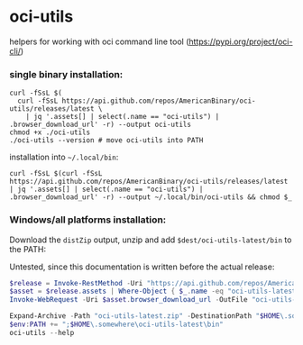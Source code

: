 # oci-utils
helpers for working with oci command line tool (https://pypi.org/project/oci-cli/)

### single binary installation:

```shell
curl -fSsL $(
  curl -fSsL https://api.github.com/repos/AmericanBinary/oci-utils/releases/latest \
    | jq '.assets[] | select(.name == "oci-utils") | .browser_download_url' -r) --output oci-utils
chmod +x ./oci-utils
./oci-utils --version # move oci-utils into PATH
```

installation into `~/.local/bin`:

```shell
curl -fSsL $(curl -fSsL https://api.github.com/repos/AmericanBinary/oci-utils/releases/latest | jq '.assets[] | select(.name == "oci-utils") | .browser_download_url' -r) --output ~/.local/bin/oci-utils && chmod $_
```

### Windows/all platforms installation:

Download the `distZip` output, unzip and add `$dest/oci-utils-latest/bin` to the PATH:

Untested, since this documentation is written before the actual release:

```powershell
$release = Invoke-RestMethod -Uri "https://api.github.com/repos/AmericanBinary/oci-utils/releases/latest"
$asset = $release.assets | Where-Object { $_.name -eq "oci-utils-latest.zip" }
Invoke-WebRequest -Uri $asset.browser_download_url -OutFile "oci-utils-latest.zip"

Expand-Archive -Path "oci-utils-latest.zip" -DestinationPath "$HOME\.somewhere" -Force
$env:PATH += ";$HOME\.somewhere\oci-utils-latest\bin"
oci-utils --help
```
